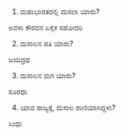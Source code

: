 1) ಮಹಾಭಾರತದಲ್ಲಿ ದುಸಲಾ ಯಾರು?

ಅವಳು ಕೌರವನ ಏಕೈಕ ಸಹೋದರಿ

2) ದುಸಾಲನ ಪತಿ ಯಾರು?

ಜಯದ್ರಥ

3) ದುಸಾಲನ ಮಗ ಯಾರು?

ಸೂರಥಾ

4) ಯಾವ ರಾಜ್ಯಕ್ಕೆ, ದುಸಾಲ ರಾಣಿಯಾಗಿದ್ದಳು?

ಸಿಂಧು

